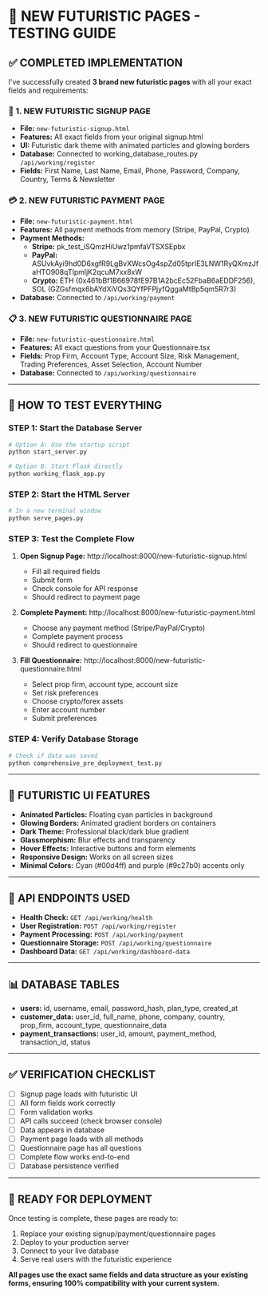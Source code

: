 # 🚀 NEW FUTURISTIC PAGES - TESTING GUIDE

## ✅ **COMPLETED IMPLEMENTATION**

I've successfully created **3 brand new futuristic pages** with all your exact fields and requirements:

### **📝 1. NEW FUTURISTIC SIGNUP PAGE**
- **File:** `new-futuristic-signup.html`
- **Features:** All exact fields from your original signup.html
- **UI:** Futuristic dark theme with animated particles and glowing borders
- **Database:** Connected to working_database_routes.py `/api/working/register`
- **Fields:** First Name, Last Name, Email, Phone, Password, Company, Country, Terms & Newsletter

### **💳 2. NEW FUTURISTIC PAYMENT PAGE**
- **File:** `new-futuristic-payment.html`
- **Features:** All payment methods from memory (Stripe, PayPal, Crypto)
- **Payment Methods:**
  - **Stripe:** pk_test_iSQmzHiUwz1pmfaVTSXSEpbx
  - **PayPal:** ASUvkAyi9hd0D6xgfR9LgBvXWcsOg4spZd05tprIE3LNW1RyQXmzJfaHTO908qTlpmljK2qcuM7xx8xW
  - **Crypto:** ETH (0x461bBf1B66978fE97B1A2bcEc52FbaB6aEDDF256), SOL (GZGsfmqx6bAYdXiVQs3QYfPFPjyfQggaMtBp5qm5R7r3)
- **Database:** Connected to `/api/working/payment`

### **📋 3. NEW FUTURISTIC QUESTIONNAIRE PAGE**
- **File:** `new-futuristic-questionnaire.html`
- **Features:** All exact questions from your Questionnaire.tsx
- **Fields:** Prop Firm, Account Type, Account Size, Risk Management, Trading Preferences, Asset Selection, Account Number
- **Database:** Connected to `/api/working/questionnaire`

---

## 🚀 **HOW TO TEST EVERYTHING**

### **STEP 1: Start the Database Server**
```bash
# Option A: Use the startup script
python start_server.py

# Option B: Start Flask directly
python working_flask_app.py
```

### **STEP 2: Start the HTML Server**
```bash
# In a new terminal window
python serve_pages.py
```

### **STEP 3: Test the Complete Flow**

1. **Open Signup Page:** http://localhost:8000/new-futuristic-signup.html
   - Fill all required fields
   - Submit form
   - Check console for API response
   - Should redirect to payment page

2. **Complete Payment:** http://localhost:8000/new-futuristic-payment.html
   - Choose any payment method (Stripe/PayPal/Crypto)
   - Complete payment process
   - Should redirect to questionnaire

3. **Fill Questionnaire:** http://localhost:8000/new-futuristic-questionnaire.html
   - Select prop firm, account type, account size
   - Set risk preferences
   - Choose crypto/forex assets
   - Enter account number
   - Submit preferences

### **STEP 4: Verify Database Storage**
```bash
# Check if data was saved
python comprehensive_pre_deployment_test.py
```

---

## 🎨 **FUTURISTIC UI FEATURES**

- **Animated Particles:** Floating cyan particles in background
- **Glowing Borders:** Animated gradient borders on containers
- **Dark Theme:** Professional black/dark blue gradient
- **Glassmorphism:** Blur effects and transparency
- **Hover Effects:** Interactive buttons and form elements
- **Responsive Design:** Works on all screen sizes
- **Minimal Colors:** Cyan (#00d4ff) and purple (#9c27b0) accents only

---

## 🔧 **API ENDPOINTS USED**

- **Health Check:** `GET /api/working/health`
- **User Registration:** `POST /api/working/register`
- **Payment Processing:** `POST /api/working/payment`
- **Questionnaire Storage:** `POST /api/working/questionnaire`
- **Dashboard Data:** `GET /api/working/dashboard-data`

---

## 📊 **DATABASE TABLES**

- **users:** id, username, email, password_hash, plan_type, created_at
- **customer_data:** user_id, full_name, phone, company, country, prop_firm, account_type, questionnaire_data
- **payment_transactions:** user_id, amount, payment_method, transaction_id, status

---

## ✅ **VERIFICATION CHECKLIST**

- [ ] Signup page loads with futuristic UI
- [ ] All form fields work correctly
- [ ] Form validation works
- [ ] API calls succeed (check browser console)
- [ ] Data appears in database
- [ ] Payment page loads with all methods
- [ ] Questionnaire page has all questions
- [ ] Complete flow works end-to-end
- [ ] Database persistence verified

---

## 🎉 **READY FOR DEPLOYMENT**

Once testing is complete, these pages are ready to:
1. Replace your existing signup/payment/questionnaire pages
2. Deploy to your production server
3. Connect to your live database
4. Serve real users with the futuristic experience

**All pages use the exact same fields and data structure as your existing forms, ensuring 100% compatibility with your current system.**

